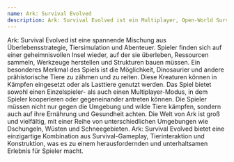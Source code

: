 ```yaml
---
name: Ark: Survival Evolved
description: Ark: Survival Evolved ist ein Multiplayer, Open-World Survival Crafting-Spiel, in dem Spieler auf einer geheimnisvollen Insel überleben, indem sie Dinosaurier zähmen und Strukturen bauen.
---
```


Ark: Survival Evolved ist eine spannende Mischung aus Überlebensstrategie, Tiersimulation und Abenteuer. Spieler finden sich auf einer geheimnisvollen Insel wieder, auf der sie überleben, Ressourcen sammeln, Werkzeuge herstellen und Strukturen bauen müssen. Ein besonderes Merkmal des Spiels ist die Möglichkeit, Dinosaurier und andere prähistorische Tiere zu zähmen und zu reiten. Diese Kreaturen können in Kämpfen eingesetzt oder als Lasttiere genutzt werden. Das Spiel bietet sowohl einen Einzelspieler- als auch einen Multiplayer-Modus, in dem Spieler kooperieren oder gegeneinander antreten können. Die Spieler müssen nicht nur gegen die Umgebung und wilde Tiere kämpfen, sondern auch auf ihre Ernährung und Gesundheit achten. Die Welt von Ark ist groß und vielfältig, mit einer Reihe von unterschiedlichen Umgebungen wie Dschungeln, Wüsten und Schneegebieten. Ark: Survival Evolved bietet eine einzigartige Kombination aus Survival-Gameplay, Tierinteraktion und Konstruktion, was es zu einem herausfordernden und unterhaltsamen Erlebnis für Spieler macht.
